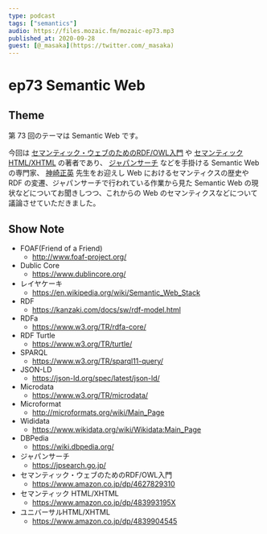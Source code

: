 ```yaml
---
type: podcast
tags: ["semantics"]
audio: https://files.mozaic.fm/mozaic-ep73.mp3
published_at: 2020-09-28
guest: [@_masaka](https://twitter.com/_masaka)
---
```


# ep73 Semantic Web

## Theme

第 73 回のテーマは Semantic Web です。

今回は [セマンティック・ウェブのためのRDF/OWL入門](https://www.amazon.co.jp/dp/4627829310) や [セマンティック HTML/XHTML](https://www.amazon.co.jp/dp/483993195X) の著者であり、 [ジャパンサーチ](https://jpsearch.go.jp/) などを手掛ける Semantic Web の専門家、 [神崎正英](https://www.kanzaki.com/) 先生をお迎えし Web におけるセマンティクスの歴史や RDF の変遷、ジャパンサーチで行われている作業から見た Semantic Web の現状などについてお聞きしつつ、これからの Web のセマンティクスなどについて議論させていただきました。


## Show Note

- FOAF(Friend of a Friend)
  - http://www.foaf-project.org/
- Dublic Core
  - https://www.dublincore.org/
- レイヤケーキ
  - https://en.wikipedia.org/wiki/Semantic_Web_Stack
- RDF
  - https://kanzaki.com/docs/sw/rdf-model.html
- RDFa
  - https://www.w3.org/TR/rdfa-core/
- RDF Turtle
  - https://www.w3.org/TR/turtle/
- SPARQL
  - https://www.w3.org/TR/sparql11-query/
- JSON-LD
  - https://json-ld.org/spec/latest/json-ld/
- Microdata
  - https://www.w3.org/TR/microdata/
- Microformat
  - http://microformats.org/wiki/Main_Page
- Wididata
  - https://www.wikidata.org/wiki/Wikidata:Main_Page
- DBPedia
  - https://wiki.dbpedia.org/
- ジャパンサーチ
  - https://jpsearch.go.jp/
- セマンティック・ウェブのためのRDF/OWL入門
  - https://www.amazon.co.jp/dp/4627829310
- セマンティック HTML/XHTML
  - https://www.amazon.co.jp/dp/483993195X
- ユニバーサルHTML/XHTML
  - https://www.amazon.co.jp/dp/4839904545